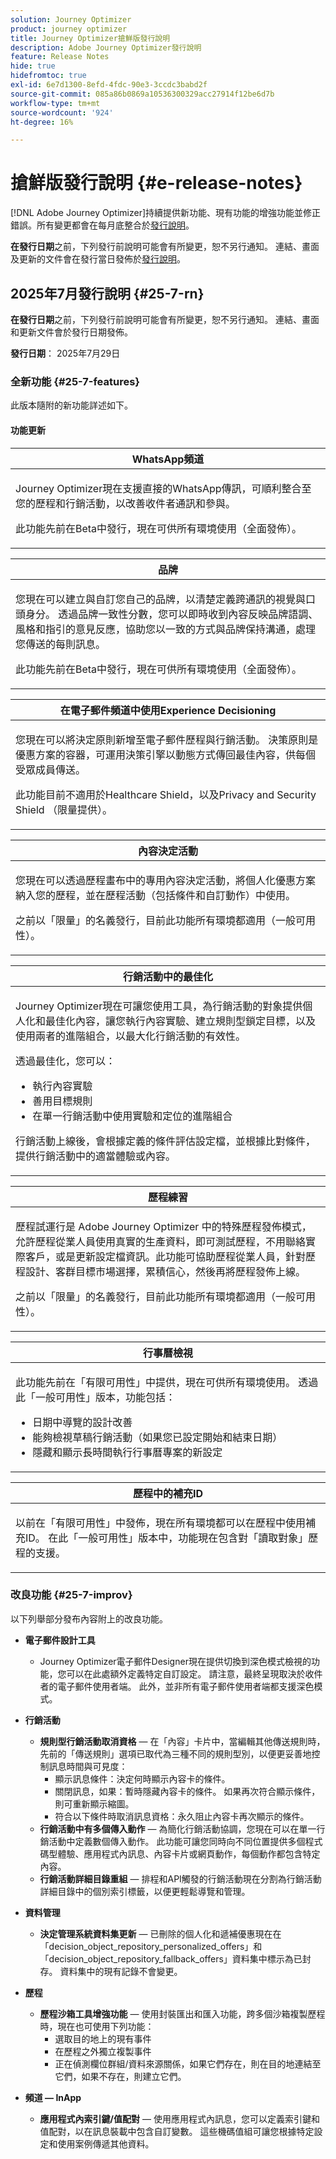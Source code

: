 ```yaml
---
solution: Journey Optimizer
product: journey optimizer
title: Journey Optimizer搶鮮版發行說明
description: Adobe Journey Optimizer發行說明
feature: Release Notes
hide: true
hidefromtoc: true
exl-id: 6e7d1300-8efd-4fdc-90e3-3ccdc3babd2f
source-git-commit: 085a86b0869a10536300329acc27914f12be6d7b
workflow-type: tm+mt
source-wordcount: '924'
ht-degree: 16%

---
```


# 搶鮮版發行說明 {#e-release-notes}

[!DNL Adobe Journey Optimizer]持續提供新功能、現有功能的增強功能並修正錯誤。所有變更都會在每月底整合於[發行說明](release-notes.md)。

**在發行日期**&#x200B;之前，下列發行前說明可能會有所變更，恕不另行通知。 連結、畫面及更新的文件會在發行當日發佈於[發行說明](release-notes.md)。


## 2025年7月發行說明 {#25-7-rn}


**在發行日期**&#x200B;之前，下列發行前說明可能會有所變更，恕不另行通知。 連結、畫面和更新文件會於發行日期發佈。

**發行日期**： 2025年7月29日


### 全新功能 {#25-7-features}

此版本隨附的新功能詳述如下。

#### 功能更新


<table>
<thead>
<tr>
<th><strong>WhatsApp頻道</strong><br/></th>
</tr>
</thead>
<tbody>
<tr>
<td>
<p>Journey Optimizer現在支援直接的WhatsApp傳訊，可順利整合至您的歷程和行銷活動，以改善收件者通訊和參與。</p>
<p>此功能先前在Beta中發行，現在可供所有環境使用（全面發佈）。</p>
<p><!--img src="assets/do-not-localize/FILE.gif"/>--></p>
<p><!--For more information, refer to the <a href="../FILE.md">detailed documentation</a>--></p>
</td>
</tr>
</tbody>
</table>

<table>
<thead>
<tr>
<th><strong>品牌</strong><br/></th>
</tr>
</thead>
<tbody>
<tr>
<td>
<p>您現在可以建立與自訂您自己的品牌，以清楚定義跨通訊的視覺與口頭身分。 透過品牌一致性分數，您可以即時收到內容反映品牌語調、風格和指引的意見反應，協助您以一致的方式與品牌保持溝通，處理您傳送的每則訊息。</p>
<p>此功能先前在Beta中發行，現在可供所有環境使用（全面發佈）。</p>
<p><!--img src="assets/do-not-localize/FILE.gif"/>--></p>
<p><!--For more information, refer to the <a href="../FILE.md">detailed documentation</a>--></p>
</td>
</tr>
</tbody>
</table>

<table>
<thead>
<tr>
<th><strong>在電子郵件頻道中使用Experience Decisioning</strong><br/></th>
</tr>
</thead>
<tbody>
<tr>
<td>
<p>您現在可以將決定原則新增至電子郵件歷程與行銷活動。 決策原則是優惠方案的容器，可運用決策引擎以動態方式傳回最佳內容，供每個受眾成員傳送。</p>
<p>此功能目前不適用於Healthcare Shield，以及Privacy and Security Shield （限量提供）。</p>
<p><!--img src="assets/do-not-localize/FILE.gif"/>--></p>
<p><!--For more information, refer to the <a href="../FILE.md">detailed documentation</a>--></p>
</td>
</tr>
</tbody>
</table>

<table>
<thead>
<tr>
<th><strong>內容決定活動</strong><br/></th>
</tr>
</thead>
<tbody>
<tr>
<td>
<p>您現在可以透過歷程畫布中的專用內容決定活動，將個人化優惠方案納入您的歷程，並在歷程活動（包括條件和自訂動作）中使用。</p>
<p>之前以「限量」的名義發行，目前此功能所有環境都適用（一般可用性）。</p>
<p><!--img src="assets/do-not-localize/FILE.gif"/>--></p>
<p><!--For more information, refer to the <a href="../FILE.md">detailed documentation</a>--></p>
</td>
</tr>
</tbody>
</table>

<table>
<thead>
<tr>
<th><strong>行銷活動中的最佳化</strong><br/></th>
</tr>
</thead>
<tbody>
<tr>
<td>
<p>Journey Optimizer現在可讓您使用工具，為行銷活動的對象提供個人化和最佳化內容，讓您執行內容實驗、建立規則型鎖定目標，以及使用兩者的進階組合，以最大化行銷活動的有效性。</p>
<p>透過最佳化，您可以：</p>
<ul>
<li>執行內容實驗</li>
<li>善用目標規則</li>
<li>在單一行銷活動中使用實驗和定位的進階組合</li></ul>
<P>行銷活動上線後，會根據定義的條件評估設定檔，並根據比對條件，提供行銷活動中的適當體驗或內容。</p>
<p><!--img src="assets/do-not-localize/FILE.gif"/>--></p>
<p><!--For more information, refer to the <a href="../FILE.md">detailed documentation</a>--></p>
</td>
</tr>
</tbody>
</table>

<table>
<thead>
<tr>
<th><strong>歷程練習</strong><br/></th>
</tr>
</thead>
<tbody>
<tr>
<td>
<p>歷程試運行是 Adobe Journey Optimizer 中的特殊歷程發佈模式，允許歷程從業人員使用真實的生產資料，即可測試歷程，不用聯絡實際客戶，或是更新設定檔資訊。此功能可協助歷程從業人員，針對歷程設計、客群目標市場選擇，累積信心，然後再將歷程發佈上線。</p>
<p>之前以「限量」的名義發行，目前此功能所有環境都適用（一般可用性）。</p>
<p><!--img src="assets/do-not-localize/FILE.gif"/>--></p>
<p><!--For more information, refer to the <a href="../FILE.md">detailed documentation</a>--></p>
</td>
</tr>
</tbody>
</table>

<table>
<thead>
<tr>
<th><strong>行事曆檢視</strong><br/></th>
</tr>
</thead>
<tbody>
<tr>
<td>
<p>此功能先前在「有限可用性」中提供，現在可供所有環境使用。 透過此「一般可用性」版本，功能包括：</p>
<ul>
<li>日期中導覽的設計改善</li>
<li>能夠檢視草稿行銷活動（如果您已設定開始和結束日期）</li>
<li>隱藏和顯示長時間執行行事曆專案的新設定</li>
</ul>
<p><!--img src="assets/do-not-localize/FILE.gif"/>--></p>
<p><!--For more information, refer to the <a href="../FILE.md">detailed documentation</a>--></p>
</td>
</tr>
</tbody>
</table>

<table>
<thead>
<tr>
<th><strong>歷程中的補充ID</strong><br/></th>
</tr>
</thead>
<tbody>
<tr>
<td>
<p>以前在「有限可用性」中發佈，現在所有環境都可以在歷程中使用補充ID。 在此「一般可用性」版本中，功能現在包含對「讀取對象」歷程的支援。</p>
<p><!--img src="assets/do-not-localize/FILE.gif"/>--></p>
<p><!--For more information, refer to the <a href="../FILE.md">detailed documentation</a>--></p>
</td>
</tr>
</tbody>
</table>


### 改良功能 {#25-7-improv}

以下列舉部分發布內容附上的改良功能。

- **電子郵件設計工具**
   - Journey Optimizer電子郵件Designer現在提供切換到深色模式檢視的功能，您可以在此處額外定義特定自訂設定。 請注意，最終呈現取決於收件者的電子郵件使用者端。 此外，並非所有電子郵件使用者端都支援深色模式。
  <!-- [Read more](../FILE.md) -->

- **行銷活動**
   - **規則型行銷活動取消資格** — 在「內容」卡片中，當編輯其他傳送規則時，先前的「傳送規則」選項已取代為三種不同的規則型別，以便更妥善地控制訊息時間與可見度：
      - 顯示訊息條件：決定何時顯示內容卡的條件。
      - 關閉訊息，如果：暫時隱藏內容卡的條件。 如果再次符合顯示條件，則可重新顯示縮圖。
      - 符合以下條件時取消訊息資格：永久阻止內容卡再次顯示的條件。
  <!-- [Read more](../FILE.md) -->

   - **行銷活動中有多個傳入動作** — 為簡化行銷活動協調，您現在可以在單一行銷活動中定義數個傳入動作。 此功能可讓您同時向不同位置提供多個程式碼型體驗、應用程式內訊息、內容卡片或網頁動作，每個動作都包含特定內容。
  <!-- [Read more](../FILE.md) -->

   - **行銷活動詳細目錄重組** — 排程和API觸發的行銷活動現在分割為行銷活動詳細目錄中的個別索引標籤，以便更輕鬆導覽和管理。
  <!-- [Read more](../FILE.md) -->

- **資料管理**
   - **決定管理系統資料集更新** — 已刪除的個人化和遞補優惠現在在「decision_object_repository_personalized_offers」和「decision_object_repository_fallback_offers」資料集中標示為已封存。 資料集中的現有記錄不會變更。
  <!-- [Read more](../FILE.md) -->

- **歷程**
   - **歷程沙箱工具增強功能** — 使用封裝匯出和匯入功能，跨多個沙箱複製歷程時，現在也可使用下列功能：
      - 選取目的地上的現有事件
      - 在歷程之外獨立複製事件
      - 正在偵測欄位群組/資料來源關係，如果它們存在，則在目的地連結至它們，如果不存在，則建立它們。
  <!-- [Read more](../FILE.md) -->

- **頻道 — InApp**
   - **應用程式內索引鍵/值配對** — 使用應用程式內訊息，您可以定義索引鍵和值配對，以在訊息裝載中包含自訂變數。 這些機碼值組可讓您根據特定設定和使用案例傳遞其他資料。
  <!-- [Read more](../FILE.md) -->